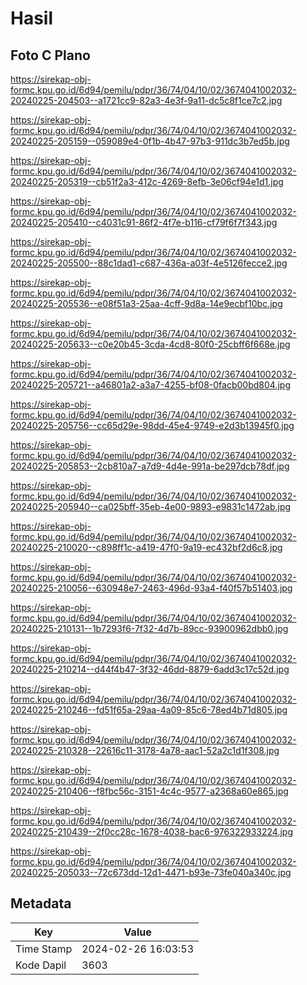 # Hasil

## Foto C Plano

https://sirekap-obj-formc.kpu.go.id/6d94/pemilu/pdpr/36/74/04/10/02/3674041002032-20240225-204503--a1721cc9-82a3-4e3f-9a11-dc5c8f1ce7c2.jpg

https://sirekap-obj-formc.kpu.go.id/6d94/pemilu/pdpr/36/74/04/10/02/3674041002032-20240225-205159--059089e4-0f1b-4b47-97b3-911dc3b7ed5b.jpg

https://sirekap-obj-formc.kpu.go.id/6d94/pemilu/pdpr/36/74/04/10/02/3674041002032-20240225-205319--cb51f2a3-412c-4269-8efb-3e06cf94e1d1.jpg

https://sirekap-obj-formc.kpu.go.id/6d94/pemilu/pdpr/36/74/04/10/02/3674041002032-20240225-205410--c4031c91-86f2-4f7e-b116-cf79f6f7f343.jpg

https://sirekap-obj-formc.kpu.go.id/6d94/pemilu/pdpr/36/74/04/10/02/3674041002032-20240225-205500--88c1dad1-c687-436a-a03f-4e5126fecce2.jpg

https://sirekap-obj-formc.kpu.go.id/6d94/pemilu/pdpr/36/74/04/10/02/3674041002032-20240225-205536--e08f51a3-25aa-4cff-9d8a-14e9ecbf10bc.jpg

https://sirekap-obj-formc.kpu.go.id/6d94/pemilu/pdpr/36/74/04/10/02/3674041002032-20240225-205633--c0e20b45-3cda-4cd8-80f0-25cbff6f668e.jpg

https://sirekap-obj-formc.kpu.go.id/6d94/pemilu/pdpr/36/74/04/10/02/3674041002032-20240225-205721--a46801a2-a3a7-4255-bf08-0facb00bd804.jpg

https://sirekap-obj-formc.kpu.go.id/6d94/pemilu/pdpr/36/74/04/10/02/3674041002032-20240225-205756--cc65d29e-98dd-45e4-9749-e2d3b13945f0.jpg

https://sirekap-obj-formc.kpu.go.id/6d94/pemilu/pdpr/36/74/04/10/02/3674041002032-20240225-205853--2cb810a7-a7d9-4d4e-991a-be297dcb78df.jpg

https://sirekap-obj-formc.kpu.go.id/6d94/pemilu/pdpr/36/74/04/10/02/3674041002032-20240225-205940--ca025bff-35eb-4e00-9893-e9831c1472ab.jpg

https://sirekap-obj-formc.kpu.go.id/6d94/pemilu/pdpr/36/74/04/10/02/3674041002032-20240225-210020--c898ff1c-a419-47f0-9a19-ec432bf2d6c8.jpg

https://sirekap-obj-formc.kpu.go.id/6d94/pemilu/pdpr/36/74/04/10/02/3674041002032-20240225-210056--630948e7-2463-496d-93a4-f40f57b51403.jpg

https://sirekap-obj-formc.kpu.go.id/6d94/pemilu/pdpr/36/74/04/10/02/3674041002032-20240225-210131--1b7293f6-7f32-4d7b-89cc-93900962dbb0.jpg

https://sirekap-obj-formc.kpu.go.id/6d94/pemilu/pdpr/36/74/04/10/02/3674041002032-20240225-210214--d44f4b47-3f32-46dd-8879-6add3c17c52d.jpg

https://sirekap-obj-formc.kpu.go.id/6d94/pemilu/pdpr/36/74/04/10/02/3674041002032-20240225-210246--fd51f65a-29aa-4a09-85c6-78ed4b71d805.jpg

https://sirekap-obj-formc.kpu.go.id/6d94/pemilu/pdpr/36/74/04/10/02/3674041002032-20240225-210328--22616c11-3178-4a78-aac1-52a2c1d1f308.jpg

https://sirekap-obj-formc.kpu.go.id/6d94/pemilu/pdpr/36/74/04/10/02/3674041002032-20240225-210406--f8fbc56c-3151-4c4c-9577-a2368a60e865.jpg

https://sirekap-obj-formc.kpu.go.id/6d94/pemilu/pdpr/36/74/04/10/02/3674041002032-20240225-210439--2f0cc28c-1678-4038-bac6-976322933224.jpg

https://sirekap-obj-formc.kpu.go.id/6d94/pemilu/pdpr/36/74/04/10/02/3674041002032-20240225-205033--72c673dd-12d1-4471-b93e-73fe040a340c.jpg


## Metadata

| Key        | Value               |
| ---------- | ------------------- |
| Time Stamp | 2024-02-26 16:03:53 |
| Kode Dapil | 3603                |



